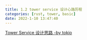 ```yaml
---
title: 1.2 tower service 设计心路历程
categories: [rust, tower, basic]
date: 2022-1-10 13:47:40
---
```


[Tower Service 设计思路 -by tokio](https://mp.weixin.qq.com/s/dRz0qJJtUAt6mJ_z2knoXw)
